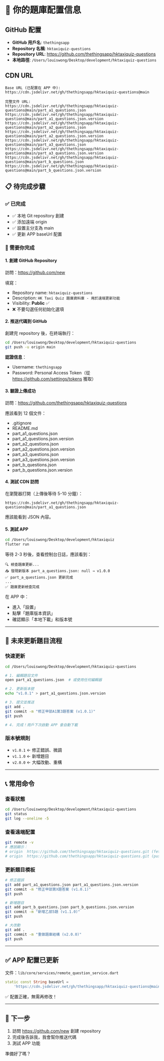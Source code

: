 # 🎯 你的題庫配置信息

## GitHub 配置

- **GitHub 用戶名**: `thethingsapp`
- **Repository 名稱**: `hktaxiquiz-questions`
- **Repository URL**: https://github.com/thethingsapp/hktaxiquiz-questions
- **本地路徑**: `/Users/louiswong/Desktop/development/hktaxiquiz-questions`

## CDN URL

```
Base URL (已配置在 APP 中):
https://cdn.jsdelivr.net/gh/thethingsapp/hktaxiquiz-questions@main

完整文件 URL:
https://cdn.jsdelivr.net/gh/thethingsapp/hktaxiquiz-questions@main/part_a1_questions.json
https://cdn.jsdelivr.net/gh/thethingsapp/hktaxiquiz-questions@main/part_a1_questions.json.version
https://cdn.jsdelivr.net/gh/thethingsapp/hktaxiquiz-questions@main/part_a2_questions.json
https://cdn.jsdelivr.net/gh/thethingsapp/hktaxiquiz-questions@main/part_a2_questions.json.version
https://cdn.jsdelivr.net/gh/thethingsapp/hktaxiquiz-questions@main/part_a3_questions.json
https://cdn.jsdelivr.net/gh/thethingsapp/hktaxiquiz-questions@main/part_a3_questions.json.version
https://cdn.jsdelivr.net/gh/thethingsapp/hktaxiquiz-questions@main/part_b_questions.json
https://cdn.jsdelivr.net/gh/thethingsapp/hktaxiquiz-questions@main/part_b_questions.json.version
```

## 📋 待完成步驟

### ✅ 已完成
- ✅ 本地 Git repository 創建
- ✅ 添加遠端 origin
- ✅ 設置主分支為 main
- ✅ 更新 APP baseUrl 配置

### 🔄 需要你完成

#### 1. 創建 GitHub Repository
訪問：https://github.com/new

填寫：
- Repository name: `hktaxiquiz-questions`
- Description: `HK Taxi Quiz 題庫資料庫 - 用於遠端更新功能`
- Visibility: **Public** ✅
- ❌ 不要勾選任何初始化選項

#### 2. 推送代碼到 GitHub

創建完 repository 後，在終端執行：

```bash
cd /Users/louiswong/Desktop/development/hktaxiquiz-questions
git push -u origin main
```

**認證信息**：
- Username: `thethingsapp`
- Password: Personal Access Token（從 https://github.com/settings/tokens 獲取）

#### 3. 驗證上傳成功

訪問：https://github.com/thethingsapp/hktaxiquiz-questions

應該看到 12 個文件：
- .gitignore
- README.md
- part_a1_questions.json
- part_a1_questions.json.version
- part_a2_questions.json
- part_a2_questions.json.version
- part_a3_questions.json
- part_a3_questions.json.version
- part_b_questions.json
- part_b_questions.json.version

#### 4. 測試 CDN 訪問

在瀏覽器打開（上傳後等待 5-10 分鐘）：
```
https://cdn.jsdelivr.net/gh/thethingsapp/hktaxiquiz-questions@main/part_a1_questions.json
```

應該能看到 JSON 內容。

#### 5. 測試 APP

```bash
cd /Users/louiswong/Desktop/development/hktaxiquiz
flutter run
```

等待 2-3 秒後，查看控制台日誌，應該看到：
```
🔍 檢查題庫更新...
📥 發現新版本 part_a_questions.json: null → v1.0.0
✅ part_a_questions.json 更新完成
...
✅ 題庫更新檢查完成
```

在 APP 中：
- 進入「設置」
- 點擊「題庫版本資訊」
- 確認顯示「本地下載」和版本號

---

## 🔄 未來更新題目流程

### 快速更新

```bash
cd /Users/louiswong/Desktop/development/hktaxiquiz-questions

# 1. 編輯題目文件
open part_a1_questions.json  # 或使用任何編輯器

# 2. 更新版本號
echo "v1.0.1" > part_a1_questions.json.version

# 3. 提交並推送
git add .
git commit -m "修正甲部A1第3題答案 (v1.0.1)"
git push

# 4. 完成！用戶下次啟動 APP 會自動下載
```

### 版本號規則

- `v1.0.1` ← 修正錯誤、微調
- `v1.1.0` ← 新增題目
- `v2.0.0` ← 大幅改動、重構

---

## 📞 常用命令

### 查看狀態
```bash
cd /Users/louiswong/Desktop/development/hktaxiquiz-questions
git status
git log --oneline -5
```

### 查看遠端配置
```bash
git remote -v
# 應該顯示：
# origin  https://github.com/thethingsapp/hktaxiquiz-questions.git (fetch)
# origin  https://github.com/thethingsapp/hktaxiquiz-questions.git (push)
```

### 更新題目模板
```bash
# 修正錯誤
git add part_a1_questions.json part_a1_questions.json.version
git commit -m "修正甲部第X題答案 (v1.0.1)"
git push

# 新增題目
git add part_b_questions.json part_b_questions.json.version
git commit -m "新增乙部5題 (v1.1.0)"
git push

# 大改動
git add .
git commit -m "重做題庫結構 (v2.0.0)"
git push
```

---

## ✅ APP 配置已更新

文件：`lib/core/services/remote_question_service.dart`

```dart
static const String baseUrl = 
    'https://cdn.jsdelivr.net/gh/thethingsapp/hktaxiquiz-questions@main';
```

✅ 配置正確，無需再修改！

---

## 🎉 下一步

1. 訪問 https://github.com/new 創建 repository
2. 完成後告訴我，我會幫你推送代碼
3. 測試 APP 功能

準備好了嗎？
